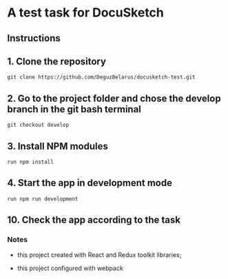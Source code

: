 # A test task for DocuSketch

## Instructions

## 1. Clone the repository

```plaintext
git clone https://github.com/DeguzBelarus/docusketch-test.git
```

## 2. Go to the project folder and chose the develop branch in the git bash terminal

```plaintext
git checkout develop
```

## 3. Install NPM modules

```plaintext
run npm install
```

## 4. Start the app in development mode

```plaintext
run npm run development
```

## 10. Check the app according to the task

### Notes

- this project created with React and Redux toolkit libraries;

- this project configured with webpack
